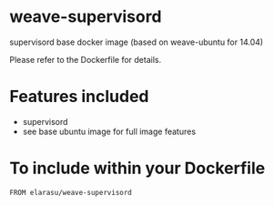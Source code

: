 # weave-supervisord
supervisord base docker image (based on weave-ubuntu for 14.04)

Please refer to the Dockerfile for details.

# Features included
 * supervisord
 * see base ubuntu image for full image features

# To include within your Dockerfile

    FROM elarasu/weave-supervisord
